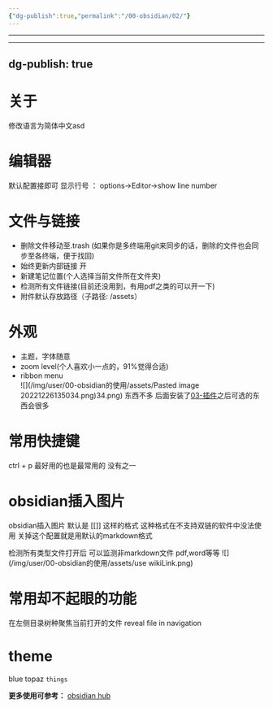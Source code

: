 ```yaml
---
{"dg-publish":true,"permalink":"/00-obsidian/02/"}
---
```


---
---
dg-publish: true
---

# 关于
修改语言为简体中文asd 
# 编辑器
默认配置接即可
显示行号 ：
options->Editor->show line number

# 文件与链接
-  删除文件移动至.trash (如果你是多终端用git来同步的话，删除的文件也会同步至各终端，便于找回)
- 始终更新内部链接 开[]()
- 新建笔记位置(个人选择当前文件所在文件夹)
- 检测所有文件链接(目前还没用到，有用pdf之类的可以开一下)
- 附件默认存放路径（子路径: /assets）
# 外观
- 主题，字体随意
- zoom level(个人喜欢小一点的，91%觉得合适)
- ribbon menu 	
![](/img/user/00-obsidian的使用/assets/Pasted image 20221226135034.png)34.png)
东西不多  后面安装了[03-插件](03-插件.md)之后可选的东西会很多
# 常用快捷键
ctrl + p 最好用的也是最常用的 没有之一  

# obsidian插入图片
obsidian插入图片 默认是  [[]] 这样的格式  这种格式在不支持双链的软件中没法使用  关掉这个配置就是用默认的markdown格式

检测所有类型文件打开后  可以监测非markdown文件 pdf,word等等 
![](/img/user/00-obsidian的使用/assets/use wikiLink.png)



# 常用却不起眼的功能

在左侧目录树种聚焦当前打开的文件
reveal file in navigation

# theme
blue topaz
`things`

**更多使用可参考：**
[obsidian hub](https://publish.obsidian.md/hub/00+-+Start+here)